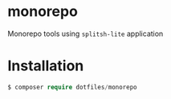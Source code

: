 monorepo
====
Monorepo tools using ```splitsh-lite``` application

Installation
====
```php
$ composer require dotfiles/monorepo
```